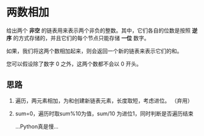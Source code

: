 # 两数相加

给出两个 **非空** 的链表用来表示两个非负的整数。其中，它们各自的位数是按照 **逆序** 的方式存储的，并且它们的每个节点只能存储 **一位** 数字。

如果，我们将这两个数相加起来，则会返回一个新的链表来表示它们的和。

您可以假设除了数字 0 之外，这两个数都不会以 0 开头。



## 思路

1. 遍历，两元素相加，为和创建新链表元素，长度取短，考虑进位。 （弃用）

2. sum=0，遍历时取sum%10为值，sum/10 为进位1，同时判断是否遍历结束

   ...Python真是慢...
